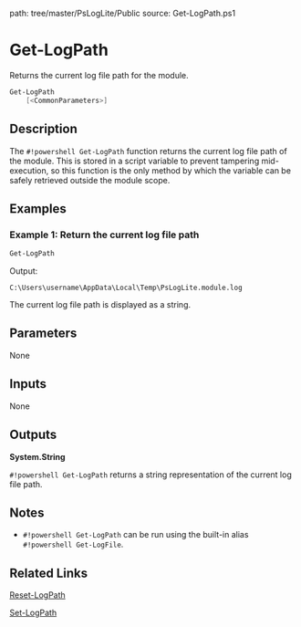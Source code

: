 path: tree/master/PsLogLite/Public
source: Get-LogPath.ps1

# Get-LogPath
Returns the current log file path for the module.

```powershell
Get-LogPath
    [<CommonParameters>]
```

## Description
The `#!powershell Get-LogPath` function returns the current log file path of the module. This is stored in a script variable to prevent tampering mid-execution, so this function is the only method by which the variable can be safely retrieved outside the module scope.

## Examples

### Example 1: Return the current log file path

```powershell
Get-LogPath
```
Output:
```text
C:\Users\username\AppData\Local\Temp\PsLogLite.module.log
```

The current log file path is displayed as a string.

## Parameters

None

## Inputs

None

## Outputs

__System.String__

`#!powershell Get-LogPath` returns a string representation of the current log file path.

## Notes

* `#!powershell Get-LogPath` can be run using the built-in alias `#!powershell Get-LogFile`.

## Related Links

[Reset-LogPath](./Reset-LogPath.md)

[Set-LogPath](./Set-LogPath.md)